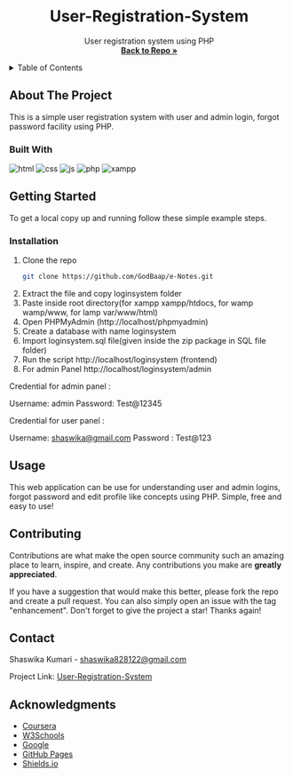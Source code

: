 <!-- PROJECT TITLE -->
<div align="center">
  <h1 align="center">User-Registration-System</h1>
  <p align="center">
    User registration system using PHP
    <br />
    <a href="https://github.com/Shaswika28/User_Registration_System"><strong>Back to Repo »</strong></a>
    <br />
  </p>
</div>

<!-- TABLE OF CONTENTS -->
<details>
  <summary>Table of Contents</summary>
  <ol>
    <li>
      <a href="#about-the-project">About The Project</a>
      <ul>
        <li><a href="#built-with">Built With</a></li>
      </ul>
    </li>
    <li>
      <a href="#getting-started">Getting Started</a>
      <ul>
        <li><a href="#installation">Installation</a></li>
      </ul>
    </li>
    <li><a href="#usage">Usage</a></li>
    <li><a href="#contributing">Contributing</a></li>
    <li><a href="#contact">Contact</a></li>
    <li><a href="#acknowledgments">Acknowledgments</a></li>
  </ol>
</details>

## About The Project

This is a simple user registration system with user and admin login, forgot password facility using PHP.

### Built With

![html][html.com]  ![css][css.com]  ![js][js.com]  ![php][php.com]  ![xampp][xampp.com]


## Getting Started

To get a local copy up and running follow these simple example steps.

### Installation

1. Clone the repo
   ```sh
   git clone https://github.com/GodBaap/e-Notes.git
   ```
2. Extract the file and copy loginsystem folder
3. Paste inside root directory(for xampp xampp/htdocs, for wamp wamp/www, for lamp var/www/html)
4. Open PHPMyAdmin (http://localhost/phpmyadmin)
5. Create a database with name loginsystem
6. Import loginsystem.sql file(given inside the zip package in SQL file folder)
7. Run the script http://localhost/loginsystem (frontend)
8. For admin Panel http://localhost/loginsystem/admin

Credential for admin panel :

Username: admin
Password: Test@12345

Credential for user panel : 

Username: shaswika@gmail.com
Password : Test@123


## Usage

This web application can be use for understanding user and admin logins, forgot password and edit profile like concepts using PHP. 
Simple, free and easy to use!


## Contributing

Contributions are what make the open source community such an amazing place to learn, inspire, and create. Any contributions you make are **greatly appreciated**.

If you have a suggestion that would make this better, please fork the repo and create a pull request. You can also simply open an issue with the tag "enhancement".
Don't forget to give the project a star! Thanks again!


## Contact

Shaswika Kumari - shaswika828122@gmail.com

Project Link: [User-Registration-System](https://github.com/Shaswika28/User_Registration_System)


## Acknowledgments

* [Coursera](https://www.coursera.org/)
* [W3Schools](https://www.w3schools.com/)
* [Google](https://www.google.co.in/)
* [GitHub Pages](https://pages.github.com)
* [Shields.io](https://shields.io/)


<!-- MARKDOWN LINKS & IMAGES -->
[html.com]: https://img.shields.io/badge/HTML-orange?style=for-the-badge&logo=html5&logoColor=white
[css.com]: https://img.shields.io/badge/CSS-blue?style=for-the-badge&logo=css3&logoColor=white
[js.com]: https://img.shields.io/badge/JavaScript-yellow?style=for-the-badge&logo=javascript&logoColor=white
[java.com]: https://img.shields.io/badge/Java%20Servlet-white?style=for-the-badge&logo=coffeescript&logoColor=black
[xampp.com]: https://img.shields.io/badge/xampp-orange?style=for-the-badge&logo=xampp&logoColor=white
[php.com]: https://img.shields.io/badge/PHP-blue?style=for-the-badge&logo=phpmyadmin&logoColor=white
